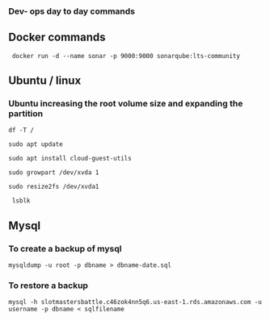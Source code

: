 ### Dev- ops day to day commands

## Docker commands
```
 docker run -d --name sonar -p 9000:9000 sonarqube:lts-community

```

## Ubuntu / linux

### Ubuntu increasing the root volume size and expanding the partition
```
df -T /

sudo apt update

sudo apt install cloud-guest-utils

sudo growpart /dev/xvda 1

sudo resize2fs /dev/xvda1

 lsblk
```



## Mysql

### To create a backup of mysql

```
mysqldump -u root -p dbname > dbname-date.sql
```

### To restore a backup

```
mysql -h slotmastersbattle.c46zok4nn5q6.us-east-1.rds.amazonaws.com -u username -p dbname < sqlfilename

```
